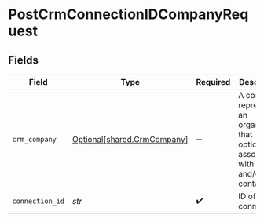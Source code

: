 # PostCrmConnectionIDCompanyRequest


## Fields

| Field                                                                                          | Type                                                                                           | Required                                                                                       | Description                                                                                    |
| ---------------------------------------------------------------------------------------------- | ---------------------------------------------------------------------------------------------- | ---------------------------------------------------------------------------------------------- | ---------------------------------------------------------------------------------------------- |
| `crm_company`                                                                                  | [Optional[shared.CrmCompany]](../../models/shared/crmcompany.md)                               | :heavy_minus_sign:                                                                             | A company represents an organization that optionally is associated with a deal and/or contacts |
| `connection_id`                                                                                | *str*                                                                                          | :heavy_check_mark:                                                                             | ID of the connection                                                                           |